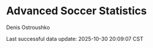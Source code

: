 # Advanced Soccer Statistics
Denis Ostroushko

<!-- gfm -->

Last successful data update: 2025-10-30 20:09:07 CST
